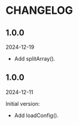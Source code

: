 # CHANGELOG

## 1.0.0
2024-12-19

- Add splitArray().


## 1.0.0
2024-12-11

Initial version:
- Add loadConfig().

